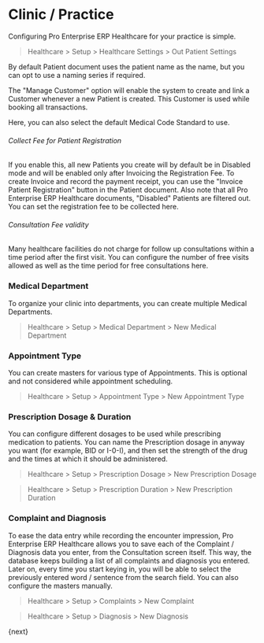 <!-- add-breadcrumbs -->
# Clinic / Practice
Configuring Pro Enterprise ERP Healthcare for your practice is simple.
> Healthcare > Setup > Healthcare Settings > Out Patient Settings

By default Patient document uses the patient name as the name, but you can opt to use a naming series if required.

The "Manage Customer" option will enable the system to create and link a Customer whenever a new Patient is created. This Customer is used while booking all transactions.

Here, you can also select the default Medical Code Standard to use.

###### Collect Fee for Patient Registration
If you enable this, all new Patients you create will by default be in Disabled mode and will be enabled only after Invoicing the Registration Fee. To create Invoice and record the payment receipt, you can use the "Invoice Patient Registration" button in the Patient document. Also note that all Pro Enterprise ERP Healthcare documents, "Disabled" Patients are filtered out. You can set the registration fee to be collected here.

###### Consultation Fee validity
Many healthcare facilities do not charge for follow up consultations within a time period after the first visit. You can configure the number of free visits allowed as well as the time period for free consultations here.

### Medical Department
To organize your clinic into departments, you can create multiple Medical Departments.
> Healthcare > Setup > Medical Department > New Medical Department

### Appointment Type
You can create masters for various type of Appointments. This is optional and not considered while appointment scheduling.
> Healthcare > Setup > Appointment Type > New Appointment Type

### Prescription Dosage & Duration
You can configure different dosages to be used while prescribing medication to patients. You can name the Prescription dosage in anyway you want (for example, BID or I-0-I), and then set the strength of the drug and the times at which it should be administered.
> Healthcare > Setup > Prescription Dosage > New Prescription Dosage

> Healthcare > Setup > Prescription Duration > New Prescription Duration

### Complaint and Diagnosis
To ease the data entry while recording the encounter impression, Pro Enterprise ERP Healthcare allows you to save each of the Complaint / Diagnosis data you enter, from the Consultation screen itself. This way, the database keeps building a list of all complaints and diagnosis you entered. Later on, every time you start keying in, you will be able to select the previously entered word / sentence from the search field. You can also configure the masters manually.

> Healthcare > Setup > Complaints > New Complaint

> Healthcare > Setup > Diagnosis > New Diagnosis

{next}
